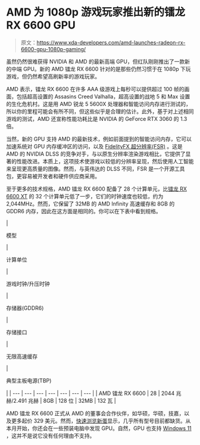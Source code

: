 # AMD 为 1080p 游戏玩家推出新的镭龙 RX 6600 GPU

> 原文：<https://www.xda-developers.com/amd-launches-radeon-rx-6600-gpu-1080p-gaming/>

虽然仍然很难获得 NVIDIA 和 AMD 的最新高端 GPU，但红队刚刚推出了一款新的中端 GPU。新的 AMD 镭龙 RX 6600 针对的是那些仍然习惯于在 1080p 下玩游戏，但仍然希望高刷新率的游戏玩家。

AMD 表示，镭龙 RX 6600 在许多 AAA 级游戏上每秒可以提供超过 100 帧的画面，包括超高设置的 Assasins Creed Valhalla，超高设置的战地 5 和 Max 设置的生化危机村。这是用 AMD 锐龙 5 5600X 处理器和智能访问内存进行测试的，所以你的里程可能会有所不同，但这些似乎是合理的估计。此外，基于对上述相同游戏的测试，AMD 还宣称性能功耗比是 NVIDIA 的 GeForce RTX 3060 的 1.3 倍。

当然，新的 GPU 支持 AMD 的最新技术，例如前面提到的智能访问内存，它可以加速系统对 GPU 内存缓冲区的访问，以及 [FidelityFX 超分辨率(FSR)](https://www.xda-developers.com/amd-fidelityfx-super-resolution-released/) 。这是 AMD 的 NVIDIA DLSS 的竞争对手，与以原生分辨率渲染游戏相比，它提供了显著的性能改进。本质上，这项技术使游戏以较低的分辨率呈现，然后使用人工智能来呈现更高质量的图像。然而，与英伟达的 DLSS 不同，FSR 是一个开源工具包，更容易被开发者和硬件供应商采用。

至于更多的技术规格，AMD 镭龙 RX 6600 配备了 28 个计算单元，比[镭龙 RX 6600 XT](https://www.xda-developers.com/amd-radeon-rx-6600-xt-gpu-launch/) 的 32 个计算单元低了一步，它们的时钟速度也较低，约为 2,044MHz。然而，它保留了 32MB 的 AMD Infinity 高速缓存和 8GB 的 GDDR6 内存，因此在这方面是相同的。你可以在下表中看到规格。

| 

模型

 | 

计算单位

 | 

游戏时钟/升压时钟

 | 

存储器(GDDR6)

 | 

存储接口

 | 

无限高速缓存

 | 

典型主板电源(TBP)

 |
| --- | --- | --- | --- | --- | --- | --- |
| AMD 镭龙 RX 6600 | 28 | 2044 兆赫/2.491 兆赫 | 8GB | 128 位 | 32MB | 132 瓦 |

AMD 镭龙 RX 6600 正式从 AMD 的董事会合作伙伴，如华硕，华硕，技嘉，以及更多起价 329 美元。然而，[快速浏览新蛋](https://redirect.viglink.com/?key=f246be432ee335db8d1b13f098db73cc&cuid=UUxdaUeUpU5074&u=https%3A%2F%2Fwww.newegg.com%2Fp%2Fpl%3Fd%3Drx%2B6600)显示，几乎所有型号目前都缺货。从本月开始，你还会在一些预装电脑中发现 GPU。自然，GPU 也支持 [Windows 11](https://www.xda-developers.com/windows-11/) ，这并不是说它没有任何理由不支持。